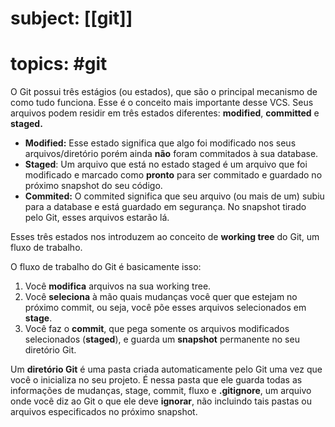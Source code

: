 # subject: [[git]]
# topics: #git

O Git possui três estágios (ou estados), que são o principal mecanismo de como tudo funciona. Esse é o conceito mais importante desse VCS. Seus arquivos podem residir em três estados diferentes: **modified**, **committed** e **staged.**

- ********************Modified:******************** Esse estado significa que algo foi modificado nos seus arquivos/diretório porém ainda **não** foram commitados à sua database.
- **Staged**: Um arquivo que está no estado staged é um arquivo que foi modificado e marcado como **pronto** para ser commitado e guardado no próximo snapshot do seu código.
- ********************Commited:******************** O commited significa que seu arquivo (ou mais de um) subiu para a database e está guardado em segurança. No snapshot tirado pelo Git, esses arquivos estarão lá.

Esses três estados nos introduzem ao conceito de **working tree** do Git, um fluxo de trabalho.

O fluxo de trabalho do Git é basicamente isso:

1. Você **modifica** arquivos na sua working tree.
2. Você **seleciona** à mão quais mudanças você quer que estejam no próximo commit, ou seja, você põe esses arquivos selecionados em **stage**.
3. Você faz o **commit**, que pega somente os arquivos modificados selecionados (**staged**), e guarda um **snapshot** permanente no seu diretório Git.

Um **diretório Git** é uma pasta criada automaticamente pelo Git uma vez que você o inicializa no seu projeto. É nessa pasta que ele guarda todas as informações de mudanças, stage, commit, fluxo e **.gitignore**, um arquivo onde você diz ao Git o que ele deve **ignorar**, não incluindo tais pastas ou arquivos especificados no próximo snapshot.